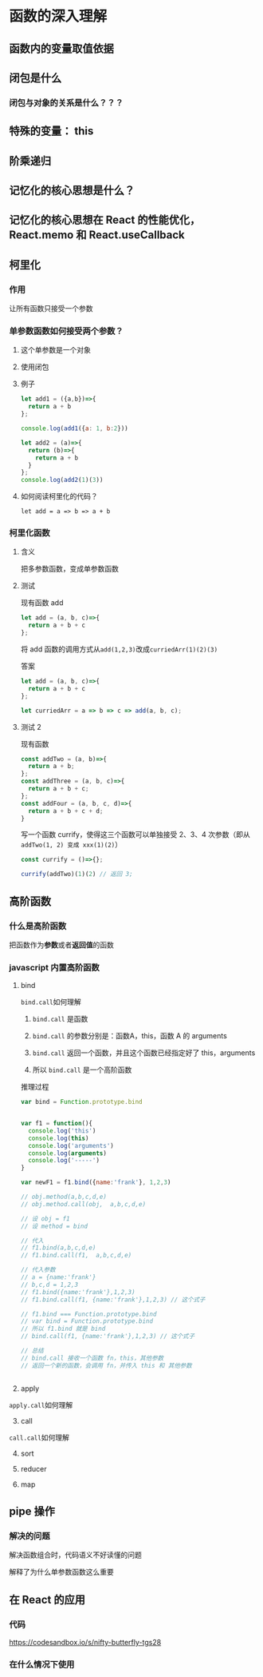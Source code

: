 # 函数的深入理解

## 函数内的变量取值依据

## 闭包是什么

### 闭包与对象的关系是什么？？？

## 特殊的变量： this

## 阶乘递归

## 记忆化的核心思想是什么？

## 记忆化的核心思想在 React 的性能优化，React.memo 和 React.useCallback

## 柯里化

### 作用

让所有函数只接受一个参数

### 单参数函数如何接受两个参数？

1. 这个单参数是一个对象

2. 使用闭包

3. 例子

    ```javascript
    let add1 = ({a,b})=>{
      return a + b
    };
    
    console.log(add1({a: 1, b:2}))
    ```

    ```javascript
    let add2 = (a)=>{
      return (b)=>{
        return a + b
      }
    };
    console.log(add2(1)(3))
    ```

4. 如何阅读柯里化的代码？

    `let add = a => b => a + b`

### 柯里化函数

1. 含义
  
   把多参数函数，变成单参数函数
   
2. 测试

    现有函数 add 
    ```javascript
    let add = (a, b, c)=>{
      return a + b + c
    };
    ```
    
    将 add 函数的调用方式从`add(1,2,3)`改成`curriedArr(1)(2)(3)`
    
    答案
    ```javascript
    let add = (a, b, c)=>{
      return a + b + c
    };
    
    let curriedArr = a => b => c => add(a, b, c);
    ```
    
3. 测试 2

    现有函数
    ```javascript
    const addTwo = (a, b)=>{
      return a + b; 
    };
    const addThree = (a, b, c)=>{
      return a + b + c;
    };
    const addFour = (a, b, c, d)=>{
      return a + b + c + d;
    }
    ```
    写一个函数 currify，使得这三个函数可以单独接受 2、3、4 次参数（即从 `addTwo(1, 2) 变成 xxx(1)(2)`）
    
    ```javascript
    const currify = ()=>{};
    
    currify(addTwo)(1)(2) // 返回 3;
    ```

## 高阶函数

### 什么是高阶函数

把函数作为**参数**或者**返回值**的函数

### javascript 内置高阶函数

1. bind

    `bind.call`如何理解
    
    1. `bind.call` 是函数
    
    2. `bind.call` 的参数分别是：函数A，this，函数 A 的 arguments
    
    3. `bind.call` 返回一个函数，并且这个函数已经指定好了 this，arguments
    
    4. 所以 `bind.call` 是一个高阶函数
    
    推理过程
    ```javascript
    var bind = Function.prototype.bind
    
    
    var f1 = function(){
      console.log('this')
      console.log(this)
      console.log('arguments')
      console.log(arguments)
      console.log('-----')
    }
    
    var newF1 = f1.bind({name:'frank'}, 1,2,3)
    
    // obj.method(a,b,c,d,e)
    // obj.method.call(obj,  a,b,c,d,e)
    
    // 设 obj = f1
    // 设 method = bind
    
    // 代入
    // f1.bind(a,b,c,d,e)
    // f1.bind.call(f1,  a,b,c,d,e)
    
    // 代入参数
    // a = {name:'frank'}
    // b,c,d = 1,2,3
    // f1.bind({name:'frank'},1,2,3)
    // f1.bind.call(f1, {name:'frank'},1,2,3) // 这个式子
    
    // f1.bind === Function.prototype.bind
    // var bind = Function.prototype.bind
    // 所以 f1.bind 就是 bind
    // bind.call(f1, {name:'frank'},1,2,3) // 这个式子
    
    // 总结
    // bind.call 接收一个函数 fn，this，其他参数
    // 返回一个新的函数，会调用 fn，并传入 this 和 其他参数
                    
    ```

2. apply

`apply.call`如何理解

3. call

`call.call`如何理解

4. sort

5. reducer

6. map

## pipe 操作

### 解决的问题

解决函数组合时，代码语义不好读懂的问题

解释了为什么单参数函数这么重要

## 在 React 的应用

### 代码

https://codesandbox.io/s/nifty-butterfly-tgs28

### 在什么情况下使用








